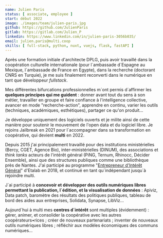 ```yaml
---
name: Julien Paris
status: [ associate, employee ]
start: début 2022
image: ./images/team/julien-paris.jpg
github: https://github.com/JulienParis
gitlab: https://gitlab.com/Julien_P
linkedin: https://www.linkedin.com/in/julien-paris-3056b035/
email: julien.paris@multi.coop
skills: [ full-stack, python, nuxt, vuejs, flask, fastAPI ]
---
```


Après une formation initiale d'architecte DPLG, puis avoir travaillé dans la coopération culturelle internationale (pour l´ambassade d´Espagne au Mexique, l´ambassade de France en Egypte), dans la recherche (doctorant CNRS en Turquie), je me suis finalement reconverti dans le numérique en tant que développeur *fullstack*.

Mes différentes bifurcations professionnelles m´ont permis d´affirmer les **quelques principes qui me guident** : donner avant tout du sens à son métier, travailler en groupe et faire confiance à l'intelligence collective, avancer en mode "recherche-action", apprendre en continu, varier les outils (techniques, académiques, esthétiques), partager ce qu'on produit...

Je développe uniquement des logiciels ouverts et je milite ainsi de cette manière pour soutenir le mouvement de l'open data et du logiciel libre. Je rejoins Jailbreak en 2021 pour l´accompagner dans sa transformation en coopérative, qui devient **multi** en 2022.

Depuis 2015 j'ai principalement travaillé pour des institutions ministérielles (Bercy, CGET, Agence Bio), inter-ministérielles (DINUM), des associations et *think tanks* acteurs de l'intérêt général (PiNG, Ternum, Rhinocc, Décider Ensemble), ainsi que des structures publiques comme une bibliothèque près de Nantes. J'ai participé au programme "[Entrepreneur d'Intérêt Général](https://eig.etalab.gouv.fr)" d'Etalab en 2018, et continué en tant qu´indépendant jusqu´à rejoindre multi.

J´ai participé à **concevoir et développer des outils numériques libres permettant la publication, l´édition, et la visualisation de données** : Apiviz, Data patch, baromètre des résultats des politiques publiques, tableau de bord des aides aux entreprises, Solidata, Synapse, LibViz...

Aujourd´hui à multi mes **centres d´intérêt** sont multiples (évidemment) : gérer, animer, et consolider la coopérative avec les autres coopérateurs•rices ; créer de nouveaux partenariats ; inventer de nouveaux outils numériques libres ; réfléchir aux modèles économiques des communs numériques...
